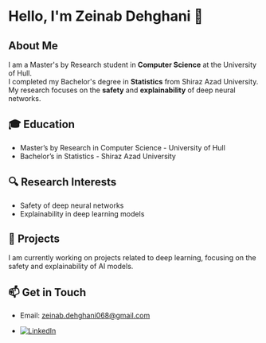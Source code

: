 # Hello, I'm Zeinab Dehghani 👋

## About Me
I am a Master's by Research student in **Computer Science** at the University of Hull.  
I completed my Bachelor's degree in **Statistics** from Shiraz Azad University.  
My research focuses on the **safety** and **explainability** of deep neural networks.

## 🎓 Education
- Master’s by Research in Computer Science - University of Hull
- Bachelor’s in Statistics - Shiraz Azad University

## 🔍 Research Interests
- Safety of deep neural networks
- Explainability in deep learning models

## 🚀 Projects
I am currently working on projects related to deep learning, focusing on the safety and explainability of AI models.

## 📫 Get in Touch
- Email: zeinab.dehghani068@gmail.com
  
- [![LinkedIn](https://img.shields.io/badge/LinkedIn-Profile-blue?logo=linkedin)](https://www.linkedin.com/in/sara-dehghani-9a697a313/)
